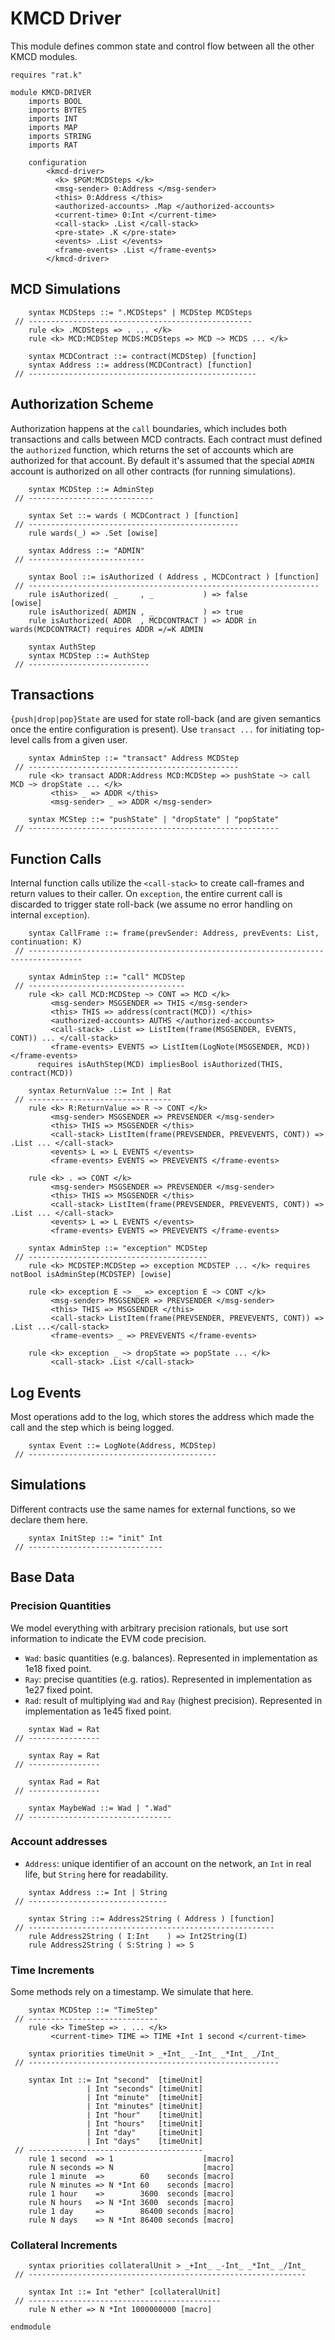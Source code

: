 KMCD Driver
===========

This module defines common state and control flow between all the other KMCD modules.

```k
requires "rat.k"

module KMCD-DRIVER
    imports BOOL
    imports BYTES
    imports INT
    imports MAP
    imports STRING
    imports RAT

    configuration
        <kmcd-driver>
          <k> $PGM:MCDSteps </k>
          <msg-sender> 0:Address </msg-sender>
          <this> 0:Address </this>
          <authorized-accounts> .Map </authorized-accounts>
          <current-time> 0:Int </current-time>
          <call-stack> .List </call-stack>
          <pre-state> .K </pre-state>
          <events> .List </events>
          <frame-events> .List </frame-events>
        </kmcd-driver>
```

MCD Simulations
---------------

```k
    syntax MCDSteps ::= ".MCDSteps" | MCDStep MCDSteps
 // --------------------------------------------------
    rule <k> .MCDSteps => . ... </k>
    rule <k> MCD:MCDStep MCDS:MCDSteps => MCD ~> MCDS ... </k>

    syntax MCDContract ::= contract(MCDStep) [function]
    syntax Address ::= address(MCDContract) [function]
 // ---------------------------------------------------
```

Authorization Scheme
--------------------

Authorization happens at the `call` boundaries, which includes both transactions and calls between MCD contracts.
Each contract must defined the `authorized` function, which returns the set of accounts which are authorized for that account.
By default it's assumed that the special `ADMIN` account is authorized on all other contracts (for running simulations).

```k
    syntax MCDStep ::= AdminStep
 // ----------------------------

    syntax Set ::= wards ( MCDContract ) [function]
 // -----------------------------------------------
    rule wards(_) => .Set [owise]

    syntax Address ::= "ADMIN"
 // --------------------------

    syntax Bool ::= isAuthorized ( Address , MCDContract ) [function]
 // -----------------------------------------------------------------
    rule isAuthorized( _     , _           ) => false                      [owise]
    rule isAuthorized( ADMIN , _           ) => true
    rule isAuthorized( ADDR  , MCDCONTRACT ) => ADDR in wards(MCDCONTRACT) requires ADDR =/=K ADMIN

    syntax AuthStep
    syntax MCDStep ::= AuthStep
 // ---------------------------
```

Transactions
------------

`{push|drop|pop}State` are used for state roll-back (and are given semantics once the entire configuration is present).
Use `transact ...` for initiating top-level calls from a given user.

```k
    syntax AdminStep ::= "transact" Address MCDStep
 // -----------------------------------------------
    rule <k> transact ADDR:Address MCD:MCDStep => pushState ~> call MCD ~> dropState ... </k>
         <this> _ => ADDR </this>
         <msg-sender> _ => ADDR </msg-sender>

    syntax MCStep ::= "pushState" | "dropState" | "popState"
 // --------------------------------------------------------
```

Function Calls
--------------

Internal function calls utilize the `<call-stack>` to create call-frames and return values to their caller.
On `exception`, the entire current call is discarded to trigger state roll-back (we assume no error handling on internal `exception`).

```k
    syntax CallFrame ::= frame(prevSender: Address, prevEvents: List, continuation: K)
 // ----------------------------------------------------------------------------------

    syntax AdminStep ::= "call" MCDStep
 // -----------------------------------
    rule <k> call MCD:MCDStep ~> CONT => MCD </k>
         <msg-sender> MSGSENDER => THIS </msg-sender>
         <this> THIS => address(contract(MCD)) </this>
         <authorized-accounts> AUTHS </authorized-accounts>
         <call-stack> .List => ListItem(frame(MSGSENDER, EVENTS, CONT)) ... </call-stack>
         <frame-events> EVENTS => ListItem(LogNote(MSGSENDER, MCD)) </frame-events>
      requires isAuthStep(MCD) impliesBool isAuthorized(THIS, contract(MCD))

    syntax ReturnValue ::= Int | Rat
 // --------------------------------
    rule <k> R:ReturnValue => R ~> CONT </k>
         <msg-sender> MSGSENDER => PREVSENDER </msg-sender>
         <this> THIS => MSGSENDER </this>
         <call-stack> ListItem(frame(PREVSENDER, PREVEVENTS, CONT)) => .List ... </call-stack>
         <events> L => L EVENTS </events>
         <frame-events> EVENTS => PREVEVENTS </frame-events>

    rule <k> . => CONT </k>
         <msg-sender> MSGSENDER => PREVSENDER </msg-sender>
         <this> THIS => MSGSENDER </this>
         <call-stack> ListItem(frame(PREVSENDER, PREVEVENTS, CONT)) => .List ... </call-stack>
         <events> L => L EVENTS </events>
         <frame-events> EVENTS => PREVEVENTS </frame-events>

    syntax AdminStep ::= "exception" MCDStep
 // ----------------------------------------
    rule <k> MCDSTEP:MCDStep => exception MCDSTEP ... </k> requires notBool isAdminStep(MCDSTEP) [owise]

    rule <k> exception E ~> _ => exception E ~> CONT </k>
         <msg-sender> MSGSENDER => PREVSENDER </msg-sender>
         <this> THIS => MSGSENDER </this>
         <call-stack> ListItem(frame(PREVSENDER, PREVEVENTS, CONT)) => .List ...</call-stack>
         <frame-events> _ => PREVEVENTS </frame-events>

    rule <k> exception _ ~> dropState => popState ... </k>
         <call-stack> .List </call-stack>
```

Log Events
----------

Most operations add to the log, which stores the address which made the call and the step which is being logged.

```k
    syntax Event ::= LogNote(Address, MCDStep)
 // ------------------------------------------
```

Simulations
-----------

Different contracts use the same names for external functions, so we declare them here.

```k
    syntax InitStep ::= "init" Int
 // ------------------------------
```

Base Data
---------

### Precision Quantities

We model everything with arbitrary precision rationals, but use sort information to indicate the EVM code precision.

-   `Wad`: basic quantities (e.g. balances). Represented in implementation as 1e18 fixed point.
-   `Ray`: precise quantities (e.g. ratios). Represented in implementation as 1e27 fixed point.
-   `Rad`: result of multiplying `Wad` and `Ray` (highest precision). Represented in implementation as 1e45 fixed point.

```k
    syntax Wad = Rat
 // ----------------

    syntax Ray = Rat
 // ----------------

    syntax Rad = Rat
 // ----------------

    syntax MaybeWad ::= Wad | ".Wad"
 // --------------------------------
```

### Account addresses

-   `Address`: unique identifier of an account on the network, an `Int` in real life, but `String` here for readability.

```k
    syntax Address ::= Int | String
 // -------------------------------

    syntax String ::= Address2String ( Address ) [function]
 // -------------------------------------------------------
    rule Address2String ( I:Int    ) => Int2String(I)
    rule Address2String ( S:String ) => S
```

### Time Increments

Some methods rely on a timestamp.
We simulate that here.

```k
    syntax MCDStep ::= "TimeStep"
 // -----------------------------
    rule <k> TimeStep => . ... </k>
         <current-time> TIME => TIME +Int 1 second </current-time>

    syntax priorities timeUnit > _+Int_ _-Int_ _*Int_ _/Int_
 // --------------------------------------------------------

    syntax Int ::= Int "second"  [timeUnit]
                 | Int "seconds" [timeUnit]
                 | Int "minute"  [timeUnit]
                 | Int "minutes" [timeUnit]
                 | Int "hour"    [timeUnit]
                 | Int "hours"   [timeUnit]
                 | Int "day"     [timeUnit]
                 | Int "days"    [timeUnit]
 // ---------------------------------------
    rule 1 second  => 1                    [macro]
    rule N seconds => N                    [macro]
    rule 1 minute  =>        60    seconds [macro]
    rule N minutes => N *Int 60    seconds [macro]
    rule 1 hour    =>        3600  seconds [macro]
    rule N hours   => N *Int 3600  seconds [macro]
    rule 1 day     =>        86400 seconds [macro]
    rule N days    => N *Int 86400 seconds [macro]
```

### Collateral Increments

```k
    syntax priorities collateralUnit > _+Int_ _-Int_ _*Int_ _/Int_
 // --------------------------------------------------------------

    syntax Int ::= Int "ether" [collateralUnit]
 // -------------------------------------------
    rule N ether => N *Int 1000000000 [macro]
```

```k
endmodule
```
